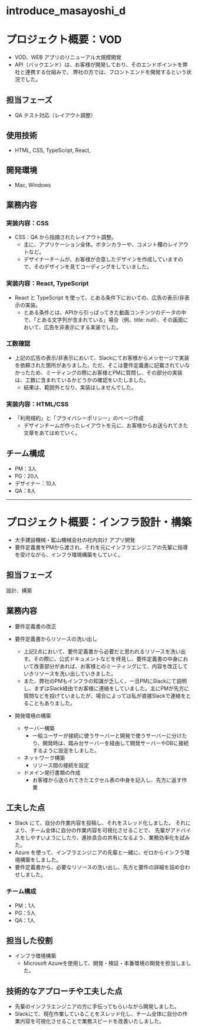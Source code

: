 # introduce_masayoshi_d

# プロジェクト概要：VOD
- VOD、WEB アプリのリニューアル大規模開発
- API（バックエンド）は、お客様が開発しており、そのエンドポイントを弊社と連携する仕組みで、
弊社の方では、フロントエンドを開発するという状況でした。

## 担当フェーズ
- QA テスト対応（レイアウト調整）

## 使用技術
- HTML, CSS, TypeScript, React, 

## 開発環境
- Mac, Windows

## 業務内容
### 実装内容：CSS
- CSS：QA から指摘されたレイアウト調整。
   - 主に、アプリケーション全体。ボタンカラーや、コメント欄のレイアウトなど。
   - デザイナーチームが、お客様が合意したデザインを作成していますので、そのデザインを見てコーディングをしていました。

### 実装内容：React, TypeScript
- React と TypeScript を使って、とある条件下においての、広告の表示/非表示の実装。
    - とある条件とは、APIから引っぱってきた動画コンテンツのデータの中で、「とある文字列が含まれている」場合（例、title: null）、その画面において、広告を非表示にする実装でした。

### 工数確認
- 上記の広告の表示/非表示において、Slackにてお客様からメッセージで実装を依頼された箇所がありました。ただ、そこは要件定義書に記載されていなかったため、ミーティングの際にお客様とPMに質問し、その部分の実装は、工数に含まれているかどうかの確認をいたしました。
    - 結果は、範囲外となり、実装はしませんでした。

### 実装内容：HTML/CSS
- 「利用規約」と「プライバシーポリシー」のページ作成
    - デザインチームが作ったレイアウトを元に、お客様からお送られてきた文章をあてはめていく。

## チーム構成
- PM：3人
- PG：20人
- デザイナー：10人
- QA：8人

---

# プロジェクト概要：インフラ設計・構築
- 大手建設機械・鉱山機械会社の社内向け アプリ開発
- 要件定義書をPMから渡され、それを元にインフラエンジニアの先輩に指導を受けながら、インフラ環境構築をしていく。

## 担当フェーズ
設計、構築

## 業務内容
- 要件定義書の改正
- 要件定義書からリソースの洗い出し
    - 上記2点において、要件定義書から必要だと思われるリソースを洗い出す。その際に、公式ドキュメントなどを拝見し、要件定義書の中身において改善部分があれば、お客様とのミーティングにて、内容を改正していきリソースを洗い出していきました。
    - また、弊社のPMもインフラの知識が乏しく、一旦PMにSlackにて説明し、まずはSlack経由でお客様に連絡をしていました。主にPMが先方に質問などを投げていましたが、場合によっては私が直接Slackで連絡をとることもありました。

- 開発環境の構築
  - サーバー構築
      - 一般ユーザーが接続に使うサーバーと開発で使うサーバーに分けたり、開発時は、踏み台サーバーを経由して開発サーバーやDBに接続するように設定をしました。
  - ネットワーク構築
      - リソース間の接続を設定
  - ドメイン発行書類の作成
      - お客様から送られてきたエクセル表の中身を記入し、先方に返す作業
  
## 工夫した点
- Slack にて、自分の作業内容を投稿し、それをスレッド化しました。
  それにより、チーム全体に自分の作業内容を可視化させることで、
  先輩がアドバイスをしやすいようにしたり、進捗具合の共有になるよう、業務効率化を試みた。
- Azure を使って、インフラエンジニアの先輩と一緒に、ゼロからインフラ環境構築をしました。
- 要件定義書から、必要なリソースの洗い出し、先方と要件の詳細を詰め合わせしました。

### チーム構成
- PM：1人
- PG：5人
- QA：1人

## 担当した役割
- インフラ環境構築
  - Microsoft Azureを使用して、開発・検証・本番環境の開発を担当しました。

## 技術的なアプローチや工夫した点
- 先輩のインフラエンジニアの方に手伝ってもらいながら開発しました。
- Slackにて、現在作業していることをスレッド化し、チーム全体に自分の作業内容を可視化させることで業務スピードを改善いたしました。
